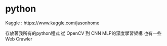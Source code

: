 # python
Kaggle : https://www.kaggle.com/jasonhome

存放著我所有的python程式
從 OpenCV 到 CNN MLP的深度學習架構
也有一些Web Crawler
